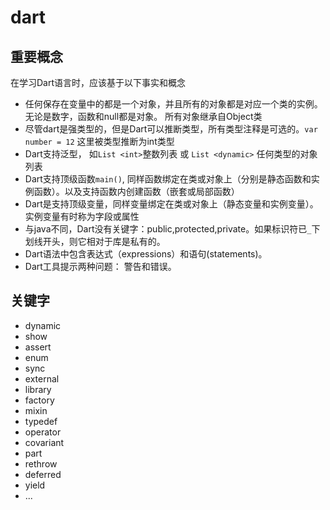 # dart

## 重要概念

在学习Dart语言时，应该基于以下事实和概念

- 任何保存在变量中的都是一个对象，并且所有的对象都是对应一个类的实例。无论是数字，函数和null都是对象。 所有对象继承自Object类
- 尽管dart是强类型的，但是Dart可以推断类型，所有类型注释是可选的。`var number = 12` 这里被类型推断为int类型
- Dart支持泛型， 如`List <int>`整数列表 或 `List <dynamic>` 任何类型的对象列表
- Dart支持顶级函数`main()`, 同样函数绑定在类或对象上（分别是静态函数和实例函数）。以及支持函数内创建函数（嵌套或局部函数）
- Dart是支持顶级变量，同样变量绑定在类或对象上（静态变量和实例变量）。实例变量有时称为字段或属性
- 与java不同，Dart没有关键字：public,protected,private。如果标识符已`_`下划线开头，则它相对于库是私有的。
- Dart语法中包含表达式（expressions）和语句(statements)。
- Dart工具提示两种问题： 警告和错误。

## 关键字

- dynamic
- show
- assert
- enum
- sync
- external
- library
- factory
- mixin
- typedef
- operator
- covariant
- part
- rethrow
- deferred
- yield
- ...